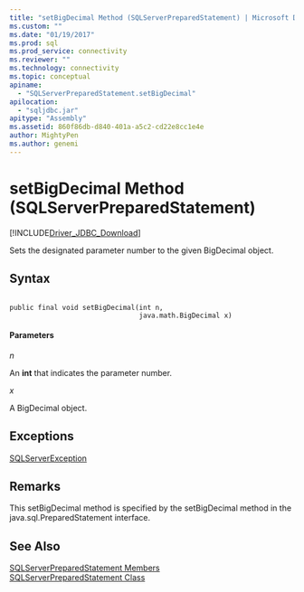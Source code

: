 ```yaml
---
title: "setBigDecimal Method (SQLServerPreparedStatement) | Microsoft Docs"
ms.custom: ""
ms.date: "01/19/2017"
ms.prod: sql
ms.prod_service: connectivity
ms.reviewer: ""
ms.technology: connectivity
ms.topic: conceptual
apiname: 
  - "SQLServerPreparedStatement.setBigDecimal"
apilocation: 
  - "sqljdbc.jar"
apitype: "Assembly"
ms.assetid: 860f86db-d840-401a-a5c2-cd22e8cc1e4e
author: MightyPen
ms.author: genemi
---
```

# setBigDecimal Method (SQLServerPreparedStatement)
[!INCLUDE[Driver_JDBC_Download](../../../includes/driver_jdbc_download.md)]

  Sets the designated parameter number to the given BigDecimal object.  
  
## Syntax  
  
```  
  
public final void setBigDecimal(int n,  
                                java.math.BigDecimal x)  
```  
  
#### Parameters  
 *n*  
  
 An **int** that indicates the parameter number.  
  
 *x*  
  
 A BigDecimal object.  
  
## Exceptions  
 [SQLServerException](../../../connect/jdbc/reference/sqlserverexception-class.md)  
  
## Remarks  
 This setBigDecimal method is specified by the setBigDecimal method in the java.sql.PreparedStatement interface.  
  
## See Also  
 [SQLServerPreparedStatement Members](../../../connect/jdbc/reference/sqlserverpreparedstatement-members.md)   
 [SQLServerPreparedStatement Class](../../../connect/jdbc/reference/sqlserverpreparedstatement-class.md)  
  
  

